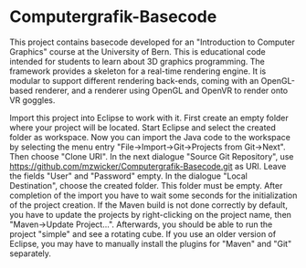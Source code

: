 # Computergrafik-Basecode
This project contains basecode developed for an "Introduction to Computer Graphics" course at the University of Bern. This is educational code intended for students to learn about 3D graphics programming. The framework provides a skeleton for a real-time rendering engine. It is modular to support different rendering back-ends, coming with an OpenGL-based renderer, and a renderer using OpenGL and OpenVR to render onto VR goggles. 

Import this project into Eclipse to work with it. First create an empty folder where your project will be located. Start Eclipse and select the created folder as workspace. Now you can import the Java code to the workspace by selecting the menu entry "File->Import->Git->Projects from Git->Next". Then choose "Clone URI". In the next dialogue "Source Git Repository", use https://github.com/mzwicker/Computergrafik-Basecode.git as URI. Leave the fields "User" and "Password" empty. In the dialogue "Local Destination", choose the created folder. This folder must be empty. After completion of the import you have to wait some seconds for the initialization of the project creation. If the Maven build is not done correctly by default, you have to update the projects by right-clicking on the project name, then "Maven->Update Project...". Afterwards, you should be able to run the project "simple" and see a rotating cube. If you use an older version of Eclipse, you may have to manually install the plugins for "Maven" and "Git" separately. 
